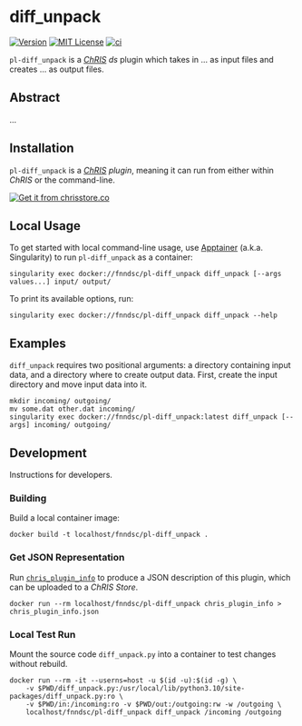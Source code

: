 # diff_unpack

[![Version](https://img.shields.io/docker/v/fnndsc/pl-diff_unpack?sort=semver)](https://hub.docker.com/r/fnndsc/pl-diff_unpack)
[![MIT License](https://img.shields.io/github/license/fnndsc/pl-diff_unpack)](https://github.com/FNNDSC/pl-diff_unpack/blob/main/LICENSE)
[![ci](https://github.com/FNNDSC/pl-diff_unpack/actions/workflows/ci.yml/badge.svg)](https://github.com/FNNDSC/pl-diff_unpack/actions/workflows/ci.yml)

`pl-diff_unpack` is a [_ChRIS_](https://chrisproject.org/)
_ds_ plugin which takes in ...  as input files and
creates ... as output files.

## Abstract

...

## Installation

`pl-diff_unpack` is a _[ChRIS](https://chrisproject.org/) plugin_, meaning it can
run from either within _ChRIS_ or the command-line.

[![Get it from chrisstore.co](https://ipfs.babymri.org/ipfs/QmaQM9dUAYFjLVn3PpNTrpbKVavvSTxNLE5BocRCW1UoXG/light.png)](https://chrisstore.co/plugin/pl-diff_unpack)

## Local Usage

To get started with local command-line usage, use [Apptainer](https://apptainer.org/)
(a.k.a. Singularity) to run `pl-diff_unpack` as a container:

```shell
singularity exec docker://fnndsc/pl-diff_unpack diff_unpack [--args values...] input/ output/
```

To print its available options, run:

```shell
singularity exec docker://fnndsc/pl-diff_unpack diff_unpack --help
```

## Examples

`diff_unpack` requires two positional arguments: a directory containing
input data, and a directory where to create output data.
First, create the input directory and move input data into it.

```shell
mkdir incoming/ outgoing/
mv some.dat other.dat incoming/
singularity exec docker://fnndsc/pl-diff_unpack:latest diff_unpack [--args] incoming/ outgoing/
```

## Development

Instructions for developers.

### Building

Build a local container image:

```shell
docker build -t localhost/fnndsc/pl-diff_unpack .
```

### Get JSON Representation

Run [`chris_plugin_info`](https://github.com/FNNDSC/chris_plugin#usage)
to produce a JSON description of this plugin, which can be uploaded to a _ChRIS Store_.

```shell
docker run --rm localhost/fnndsc/pl-diff_unpack chris_plugin_info > chris_plugin_info.json
```

### Local Test Run

Mount the source code `diff_unpack.py` into a container to test changes without rebuild.

```shell
docker run --rm -it --userns=host -u $(id -u):$(id -g) \
    -v $PWD/diff_unpack.py:/usr/local/lib/python3.10/site-packages/diff_unpack.py:ro \
    -v $PWD/in:/incoming:ro -v $PWD/out:/outgoing:rw -w /outgoing \
    localhost/fnndsc/pl-diff_unpack diff_unpack /incoming /outgoing
```

